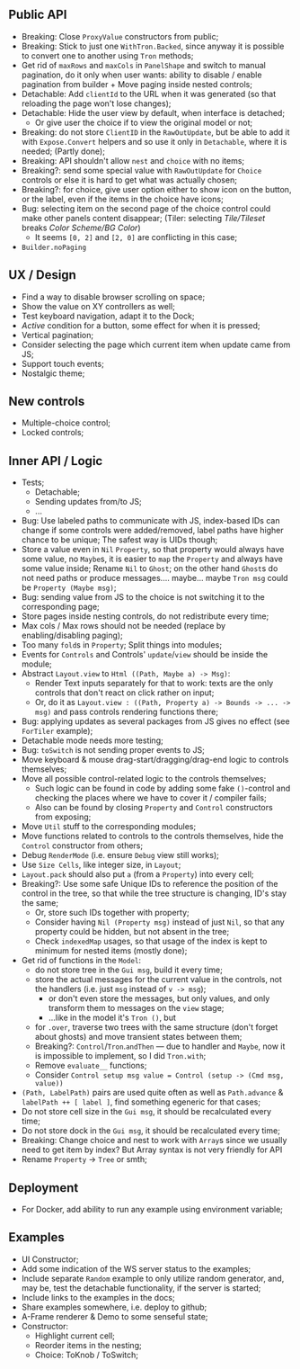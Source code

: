 ## Public API

* Breaking: Close `ProxyValue` constructors from public;
* Breaking: Stick to just one `WithTron.Backed`, since anyway it is possible to convert one to another using `Tron` methods;
* Get rid of `maxRows` and `maxCols` in `PanelShape` and switch to manual pagination, do it only when user wants: ability to disable / enable pagination from builder + Move paging inside nested controls;
* Detachable: Add `clientId` to the URL when it was generated (so that reloading the page won't lose changes);
* Detachable: Hide the user view by default, when interface is detached;
    * Or give user the choice if to view the original model or not;
* Breaking: do not store `ClientID` in the `RawOutUpdate`, but be able to add it with `Expose.Convert` helpers and so use it only in `Detachable`, where it is needed; (Partly done);
* Breaking: API shouldn't allow `nest` and `choice` with no items;
* Breaking?: send some special value with `RawOutUpdate` for `Choice` controls or else it is hard to get what was actually chosen;
* Breaking?: for choice, give user option either to show icon on the button, or the label, even if the items in the choice have icons;
* Bug: selecting item on the second page of the choice control could make other panels content disappear; (Tiler: selecting _Tile/Tileset_ breaks _Color Scheme/BG Color_)
    * It seems `[0, 2]` and `[2, 0]` are conflicting in this case;
* `Builder.noPaging`

## UX / Design

* Find a way to disable browser scrolling on space;
* Show the value on XY controllers as well;
* Test keyboard navigation, adapt it to the Dock;
* _Active_ condition for a button, some effect for when it is pressed;
* Vertical pagination;
* Consider selecting the page which current item when update came from JS;
* Support touch events;
* Nostalgic theme;

## New controls

* Multiple-choice control;
* Locked controls;

## Inner API / Logic

* Tests;
    * Detachable;
    * Sending updates from/to JS;
    * ...
* Bug: Use labeled paths to communicate with JS, index-based IDs can change if some controls were added/removed, label paths have higher chance to be unique; The safest way is UIDs though;
* Store a value even in `Nil` `Property`, so that property would always have some value, no `Maybe`s, it is easier to `map` the `Property` and always have some value inside; Rename `Nil` to `Ghost`; on the other hand `Ghost`s do not need paths or produce messages.... maybe... maybe `Tron msg` could be `Property (Maybe msg)`;
* Bug: sending value from JS to the choice is not switching it to the corresponding page;
* Store pages inside nesting controls, do not redistribute every time;
* Max cols / Max rows should not be needed (replace by enabling/disabling paging);
* Too many `fold`s in `Property`; Split things into modules;
* Events for `Controls` and Controls' `update`/`view` should be inside the module;
* Abstract `Layout.view` to `Html ((Path, Maybe a) -> Msg)`:
    * Render Text inputs separately for that to work: texts are the only controls that don't react on click rather on input;
    * Or, do it as `Layout.view : ((Path, Property a) -> Bounds -> ... -> msg)` and pass controls rendering functions there;
* Bug: applying updates as several packages from JS gives no effect (see `ForTiler` example);
* Detachable mode needs more testing;
* Bug: `toSwitch` is not sending proper events to JS;
* Move keyboard & mouse drag-start/dragging/drag-end logic to controls themselves;
* Move all possible control-related logic to the controls themselves;
    * Such logic can be found in code by adding some fake `()`-control and checking the places where we have to cover it / compiler fails;
    * Also can be found by closing `Property` and `Control` constructors from exposing;
* Move `Util` stuff to the corresponding modules;
* Move functions related to controls to the controls themselves, hide the `Control` constructor from others;
* Debug `RenderMode` (i.e. ensure `Debug` view still works);
* Use `Size Cells`, like integer size, in `Layout`;
* `Layout.pack` should also put `a` (from a `Property`) into every cell;
* Breaking?: Use some safe Unique IDs to reference the position of the control in the tree, so that while the tree structure is changing, ID's stay the same;
    * Or, store such IDs together with property;
    * Consider having `Nil (Property msg)` instead of just `Nil`, so that any property could be hidden, but not absent in the tree;
    * Check `indexedMap` usages, so that usage of the index is kept to minimum for nested items (mostly done);
* Get rid of functions in the `Model`:
    * do not store tree in the `Gui msg`, build it every time;
    * store the actual messages for the current value in the controls, not the handlers (i.e. just `msg` instead of `v -> msg`);
        * or don't even store the messages, but only values, and only transform them to messages on the `view` stage;
        * ...like in the model it's `Tron ()`, but
    * for `.over`, traverse two trees with the same structure (don't forget about ghosts) and move transient states between them;
    * Breaking?: `Control`/`Tron`.`andThen` — due to handler and `Maybe`, now it is impossible to implement, so I did `Tron.with`;
    * Remove `evaluate__` functions;
    * Consider `Control setup msg value = Control (setup -> (Cmd msg, value))`
* `(Path, LabelPath)` pairs are used quite often as well as `Path.advance` & `labelPath ++ [ label ]`, find something egeneric for that cases;
* Do not store cell size in the `Gui msg`, it should be recalculated every time;
* Do not store dock in the `Gui msg`, it should be recalculated every time;
* Breaking: Change choice and nest to work with `Array`s since we usually need to get item by index? But Array syntax is not very friendly for API
* Rename `Property` -> `Tree` or smth;

## Deployment

* For Docker, add ability to run any example using environment variable;

## Examples

* UI Constructor;
* Add some indication of the WS server status to the examples;
* Include separate `Random` example to only utilize random generator, and, may be, test the detachable functionality, if the server is started;
* Include links to the examples in the docs;
* Share examples somewhere, i.e. deploy to github;
* A-Frame renderer & Demo to some senseful state;
* Constructor:
    * Highlight current cell;
    * Reorder items in the nesting;
    * Choice: ToKnob / ToSwitch;
